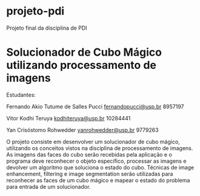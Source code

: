 # projeto-pdi
Projeto final da disciplina de PDI

# Solucionador de Cubo Mágico utilizando processamento de imagens
Estudantes:

Fernando Akio Tutume de Salles Pucci fernandopucci@usp.br 8957197

Vitor Kodhi Teruya kodhiteruya@usp.br 10284441

Yan Crisóstomo Rohwedder yanrohwedder@usp.br 9779263


O projeto consiste em desenvolver um solucionador de cubo mágico, utilizando os conceitos vistos na disciplina de processamento de imagens. As imagens das faces do cubo serão recebidas pela aplicação e o programa deve reconhecer o objeto específico, processar as imagens e devolver um algoritmo que soluciona o estado do cubo. Técnicas de image enhancement, filtering e image segmentation serão utilizadas para reconhecer as faces de um cubo mágico e mapear o estado do problema para entrada de um solucionador.
